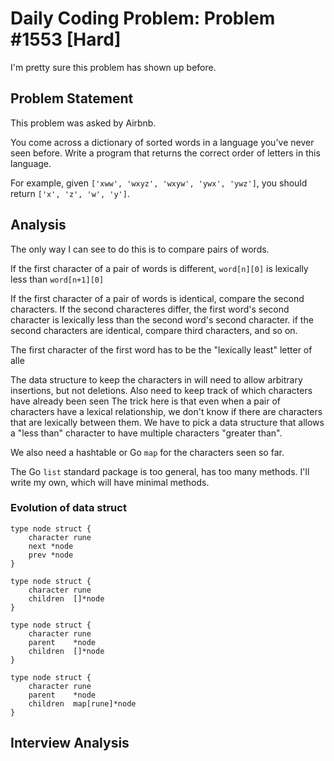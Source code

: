 # Daily Coding Problem: Problem #1553 [Hard]

I'm pretty sure this problem has shown up before.

## Problem Statement

This problem was asked by Airbnb.

You come across a dictionary of sorted words in a language you've never seen before.
Write a program that returns the correct order of letters in this language.

For example,
given `['xww', 'wxyz', 'wxyw', 'ywx', 'ywz']`,
you should return `['x', 'z', 'w', 'y']`.

## Analysis

The only way I can see to do this is to compare pairs of words.

If the first character of a pair of words is different,
`word[n][0]`  is lexically less than `word[n+1][0]`

If the first character of a pair of words is identical,
compare the second characters.
If the second characteres differ, the first word's second character
is lexically less than the second word's second character.
if  the second characters are identical, compare third characters,
and so on.

The first character of the first word has to be the "lexically least" letter of alle

The data structure to keep the characters in will need to allow arbitrary insertions,
but not deletions.
Also need to keep track of which characters have already been seen
The trick here is that even when a pair of characters have a lexical relationship,
we don't know if there are characters that are lexically between them.
We have to pick a data structure that allows a "less than" character to have
multiple characters "greater than".

We also need a hashtable or Go `map` for the characters seen so far.

The Go `list` standard package is too general, has too many methods.
I'll write my own, which will have minimal methods.

### Evolution of data struct

```
type node struct {
    character rune
    next *node
    prev *node
}
```

```
type node struct {
    character rune
    children  []*node
}
```

```
type node struct {
    character rune
    parent    *node
    children  []*node
}
```

```
type node struct {
    character rune
    parent    *node
    children  map[rune]*node
}
```

## Interview Analysis
